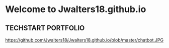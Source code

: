 # Welcome to Jwalters18.github.io
## **TECHSTART PORTFOLIO**
https://github.com/Jwalters18/Jwalters18.github.io/blob/master/chatbot.JPG

